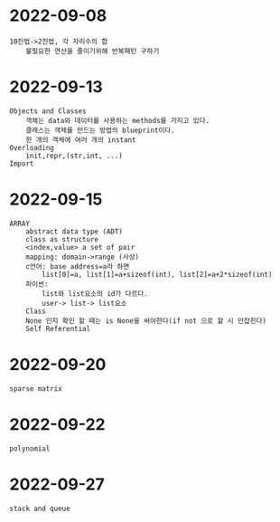 # 2022-09-08

    10진법->2진법, 각 자리수의 합
        불필요한 연산을 줄이기위해 반복패턴 구하기

# 2022-09-13

    Objects and Classes
        객체는 data와 데이터를 사용하는 methods를 가지고 있다.
        클래스는 객체를 만드는 방법의 blueprint이다.
        한 개의 객체에 여러 개의 instant
    Overloading
        init,repr,(str,int, ...)
    Import

# 2022-09-15

    ARRAY
        abstract data type (ADT)
        class as structure
        <index,value> a set of pair
        mapping: domain->range (사상)
        c언어: base address=a라 하면
            list[0]=a, list[1]=a+sizeof(int), list[2]=a+2*sizeof(int)
        파이썬:
            list와 list요소의 id가 다르다.
            user-> list-> list요소
        Class
        None 인지 확인 할 때는 is None을 써야한다(if not 으로 할 시 안잡힌다)
        Self Referential 
        
# 2022-09-20
    sparse matrix
# 2022-09-22
    polynomial
# 2022-09-27
    stack and queue
    
    
